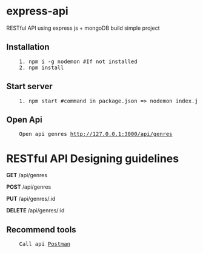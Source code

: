 # express-api
RESTful API  using express js + mongoDB  build  simple project

## Installation

<pre>
    1. npm i -g nodemon #If not installed
    2. npm install
</pre>

## Start server

<pre>
    1. npm start #command in package.json => nodemon index.js
</pre>

## Open Api

<pre>
    Open api genres <a href="http://127.0.0.1:3000/api/genres">http://127.0.0.1:3000/api/genres</a>  
</pre>

# RESTful API Designing guidelines 

<p>
    <b>GET</b> /api/genres
</p>
<p>
    <b>POST</b> /api/genres
</p>
<p>
    <b>PUT</b> /api/genres/:id
</p>
<p>
    <b>DELETE</b> /api/genres/:id
</p>

## Recommend tools 

<pre>
    Call api <a href="https://www.getpostman.com/">Postman</a>
</pre>